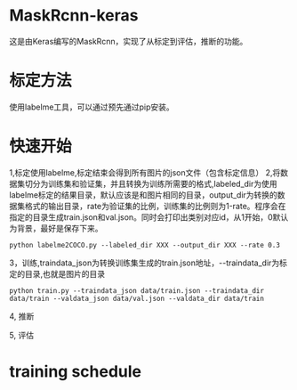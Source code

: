 # MaskRcnn-keras
这是由Keras编写的MaskRcnn，实现了从标定到评估，推断的功能。

# 标定方法
使用labelme工具，可以通过预先通过pip安装。

# 快速开始
1,标定使用labelme,标定结束会得到所有图片的json文件（包含标定信息）
2,将数据集切分为训练集和验证集，并且转换为训练所需要的格式,labeled_dir为使用labelme标定的结果目录，默认应该是和图片相同的目录，output_dir为转换的数据集格式的输出目录，rate为验证集的比例，训练集的比例则为1-rate。程序会在指定的目录生成train.json和val.json。同时会打印出类别对应id，从1开始，0默认为背景，最好是保存下来。
```
python labelme2COCO.py --labeled_dir XXX --output_dir XXX --rate 0.3
```
3，训练,traindata_json为转换训练集生成的train.json地址，--traindata_dir为标定的目录,也就是图片的目录
```
python train.py --traindata_json data/train.json --traindata_dir data/train --valdata_json data/val.json --valdata_dir data/train
```
4, 推断

5, 评估

# training schedule
